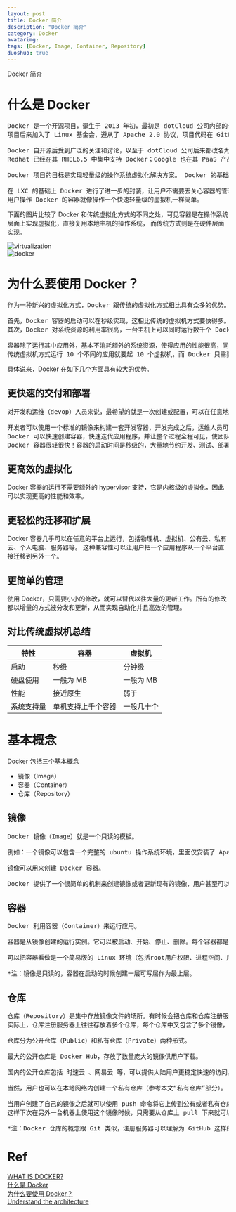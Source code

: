 ```yaml
---
layout: post
title: Docker 简介
description: "Docker 简介"
category: Docker
avatarimg:
tags: [Docker, Image, Container, Repository]
duoshuo: true
---
```


Docker 简介

# 什么是 Docker

<pre>
Docker 是一个开源项目，诞生于 2013 年初，最初是 dotCloud 公司内部的一个业余项目。它基于 Google 公司推出的 Go 语言实现。 
项目后来加入了 Linux 基金会，遵从了 Apache 2.0 协议，项目代码在 GitHub 上进行维护。

Docker 自开源后受到广泛的关注和讨论，以至于 dotCloud 公司后来都改名为 Docker Inc。
Redhat 已经在其 RHEL6.5 中集中支持 Docker；Google 也在其 PaaS 产品中广泛应用。

Docker 项目的目标是实现轻量级的操作系统虚拟化解决方案。 Docker 的基础是 Linux 容器（LXC）等技术。

在 LXC 的基础上 Docker 进行了进一步的封装，让用户不需要去关心容器的管理，使得操作更为简便。
用户操作 Docker 的容器就像操作一个快速轻量级的虚拟机一样简单。
</pre>

下面的图片比较了 Docker 和传统虚拟化方式的不同之处，可见容器是在操作系统层面上实现虚拟化，直接复用本地主机的操作系统，
而传统方式则是在硬件层面实现。  

![virtualization](https://yeasy.gitbooks.io/docker_practice/content/_images/virtualization.png)  
![docker](https://yeasy.gitbooks.io/docker_practice/content/_images/docker.png)  

# 为什么要使用 Docker？

<pre>
作为一种新兴的虚拟化方式，Docker 跟传统的虚拟化方式相比具有众多的优势。

首先，Docker 容器的启动可以在秒级实现，这相比传统的虚拟机方式要快得多。 
其次，Docker 对系统资源的利用率很高，一台主机上可以同时运行数千个 Docker 容器。

容器除了运行其中应用外，基本不消耗额外的系统资源，使得应用的性能很高，同时系统的开销尽量小。
传统虚拟机方式运行 10 个不同的应用就要起 10 个虚拟机，而 Docker 只需要启动 10 个隔离的应用即可。
</pre>

具体说来，Docker 在如下几个方面具有较大的优势。

## 更快速的交付和部署

<pre>
对开发和运维（devop）人员来说，最希望的就是一次创建或配置，可以在任意地方正常运行。

开发者可以使用一个标准的镜像来构建一套开发容器，开发完成之后，运维人员可以直接使用这个容器来部署代码。 
Docker 可以快速创建容器，快速迭代应用程序，并让整个过程全程可见，使团队中的其他成员更容易理解应用程序是如何创建和工作的。 
Docker 容器很轻很快！容器的启动时间是秒级的，大量地节约开发、测试、部署的时间。
</pre>

## 更高效的虚拟化

>
Docker 容器的运行不需要额外的 hypervisor 支持，它是内核级的虚拟化，因此可以实现更高的性能和效率。

## 更轻松的迁移和扩展

>
Docker 容器几乎可以在任意的平台上运行，包括物理机、虚拟机、公有云、私有云、个人电脑、服务器等。 
这种兼容性可以让用户把一个应用程序从一个平台直接迁移到另外一个。

## 更简单的管理

>
使用 Docker，只需要小小的修改，就可以替代以往大量的更新工作。所有的修改都以增量的方式被分发和更新，从而实现自动化并且高效的管理。

## 对比传统虚拟机总结

|特性|容器|虚拟机|
|----|----|------|
|启动|秒级|分钟级|
|硬盘使用|一般为 MB|一般为 MB|
|性能|接近原生|弱于|
|系统支持量|单机支持上千个容器|一般几十个|

# 基本概念

Docker 包括三个基本概念

* 镜像（Image）
* 容器（Container）
* 仓库（Repository）

## 镜像

<pre>
Docker 镜像（Image）就是一个只读的模板。

例如：一个镜像可以包含一个完整的 ubuntu 操作系统环境，里面仅安装了 Apache 或用户需要的其它应用程序。

镜像可以用来创建 Docker 容器。

Docker 提供了一个很简单的机制来创建镜像或者更新现有的镜像，用户甚至可以直接从其他人那里下载一个已经做好的镜像来直接使用。
</pre>

## 容器

<pre>
Docker 利用容器（Container）来运行应用。

容器是从镜像创建的运行实例。它可以被启动、开始、停止、删除。每个容器都是相互隔离的、保证安全的平台。

可以把容器看做是一个简易版的 Linux 环境（包括root用户权限、进程空间、用户空间和网络空间等）和运行在其中的应用程序。

*注：镜像是只读的，容器在启动的时候创建一层可写层作为最上层。
</pre>

## 仓库

<pre>
仓库（Repository）是集中存放镜像文件的场所。有时候会把仓库和仓库注册服务器（Registry）混为一谈，并不严格区分。
实际上，仓库注册服务器上往往存放着多个仓库，每个仓库中又包含了多个镜像，每个镜像有不同的标签（tag）。

仓库分为公开仓库（Public）和私有仓库（Private）两种形式。

最大的公开仓库是 Docker Hub，存放了数量庞大的镜像供用户下载。

国内的公开仓库包括 时速云 、网易云 等，可以提供大陆用户更稳定快速的访问。

当然，用户也可以在本地网络内创建一个私有仓库（参考本文“私有仓库”部分）。

当用户创建了自己的镜像之后就可以使用 push 命令将它上传到公有或者私有仓库，
这样下次在另外一台机器上使用这个镜像时候，只需要从仓库上 pull 下来就可以了。

*注：Docker 仓库的概念跟 Git 类似，注册服务器可以理解为 GitHub 这样的托管服务。
</pre>

# Ref
[WHAT IS DOCKER?](https://www.docker.com/what-docker)  
[什么是 Docker](https://yeasy.gitbooks.io/docker_practice/content/introduction/what.html)  
[为什么要使用 Docker？](https://yeasy.gitbooks.io/docker_practice/content/introduction/why.html)  
[Understand the architecture](https://docs.docker.com/v1.11/engine/understanding-docker/)
